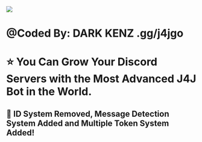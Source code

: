 <img src="https://e0.pxfuel.com/wallpapers/583/895/desktop-wallpaper-my-collective-fantasy-soul-land.jpg">

# @Coded By: DARK KENZ .gg/j4jgo

# ⭐ You Can Grow Your Discord Servers with the Most Advanced J4J Bot in the World.
## 💫 ID System Removed, Message Detection System Added and Multiple Token System Added!

